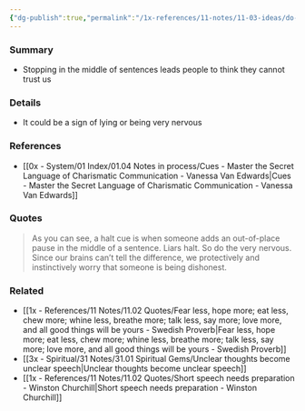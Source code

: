 ```yaml
---
{"dg-publish":true,"permalink":"/1x-references/11-notes/11-03-ideas/do-not-stop-in-the-middle-of-sentences/","title":"Do not stop in the middle of sentences","created":"2024-08-13T11:48:36.024+03:00","updated":"2024-08-16T20:51:09.571+03:00"}
---
```



### Summary
- Stopping in the middle of sentences leads people to think they cannot trust us

### Details
- It could be a sign of lying or being very nervous

### References
- [[0x - System/01 Index/01.04 Notes in process/Cues - Master the Secret Language of Charismatic Communication - Vanessa Van Edwards\|Cues - Master the Secret Language of Charismatic Communication - Vanessa Van Edwards]]

### Quotes
> As you can see, a halt cue is when someone adds an out-of-place pause in the middle of a sentence. Liars halt. So do the very nervous. Since our brains can’t tell the difference, we protectively and instinctively worry that someone is being dishonest. 


### Related
- [[1x - References/11 Notes/11.02 Quotes/Fear less, hope more; eat less, chew more; whine less, breathe more; talk less, say more; love more, and all good things will be yours - Swedish Proverb\|Fear less, hope more; eat less, chew more; whine less, breathe more; talk less, say more; love more, and all good things will be yours - Swedish Proverb]]
- [[3x - Spiritual/31 Notes/31.01 Spiritual Gems/Unclear thoughts become unclear speech\|Unclear thoughts become unclear speech]]
- [[1x - References/11 Notes/11.02 Quotes/Short speech needs preparation - Winston Churchill\|Short speech needs preparation - Winston Churchill]]

